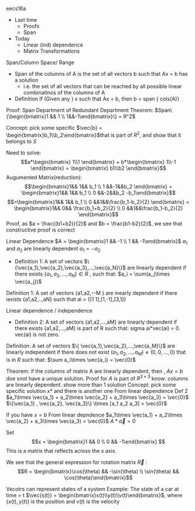 eecs16a

- Last time
	- Proofs
	- Span
- Today
	- Linear (ind) dependence
	- Matrix Transformations

Span/Column Space/ Range
- Span of the columns of A is the set of all vectors b such that Ax = b has a solution
	- i.e. the set of all vectors that can be reached by all possible linear combinatinos of the columns of A
- Definition
	If (Given any ) x such that Ax = b, then b = span { cols(A)}

Proof: Span
Department of Redundant Department
Theorem: $Span\{\begin{bmatrix}1 && 1 \\ 1&&-1\end{bmatrix}\} = R^2$

Concept: pick some specific $\vec{b} = \begin{bmatrix}b_1\\b_2\end{bmatrix}$that is part of $R^2$, and show that it belongs to $S$

Need to solve:
$$a*\begin{bmatrix} 1\\1 \end{bmatrix} + b*\begin{bmatrix} 1\\-1 \end{bmatrix} = \begin{bmatrix} b1\\b2 \end{bmatrix}$$
Augumented Matrix(reduction):
$$\begin{bmatrix}1&& 1&& b_1 \\ 1 &&-1&&b_2 \end{bmatrix} = \begin{bmatrix}1&& 1&& b_1 \\ 0 &&-2&&b_2 -b_1\end{bmatrix}$$
$$=\begin{bmatrix}1&& 1&& b_1 \\ 0 &&1&&\frac{b_1-b_2}{2} \end{bmatrix} = \begin{bmatrix}1&& 0&& \frac{b_1+b_2}{2} \\ 0 &&1&&\frac{b_1-b_2}{2} \end{bmatrix}$$
Proof, as $a = \frac{(b1+b2)}{2}$  and $b = \frac{b1-b2}{2}$, we see that constructive proof is correct

Linear Dependence
$A = 	\begin{bmatrix}1 && -1 \\ 1 && -1\end{bmatrix}$ 
$a_1$ and $a_2$ are linearly dependent
$a_1 = -a_2$

- Definition 1:
A set of vectors $\{\vec{a_1},\vec{a_2},\vec{a_3},...,\vec{a_N}\}$ are linearly dependent if there exists $\{a_1,a_2,...,a_N\} \in R$ , such that:
$a_i = \sum(a_j\times \vec{a_j})$

Definition 1:
A set of vectors {a1,a2,--M } are inearly dependent if there iexists {a1,a2,..,aN} such that 
ai = {[1 1],[1,-1],[3,1]}

Linear dependence / independence
- Definition 2:
A set of vectors {a1,a2,...,aM} are linearly dependent if there exists {a1,a2,...,aM} is part of R such that:
sigma ai*vec(ai) = 0. vec(ai) is not zero.

Definition:
A set of vectors $\{ \vec{a_1},\vec{a_2},...,\vec{a_M}\}$ are linearly independent if there does not exist $(a_1, a_2,...,a_M)\neq (0,0,...,0)$
that is in $R$ such that:
$\sum a_i\times \vec{a_i} = \vec{0}$

Theorem: if the columns of matrix A are linearly dependent, then , $Ax = b$ doe snot have a unique solution.
Proof for $A$ is part of $R^{3\times 3}$
	know: columns are linearly dependent. show more than 1 solution
Concept: pick some specific solution x* and there is another one
From linear dependence Def 2
$a_1\times \vec{a_1} + a_2\times \vec{a_2} + a_3\times \vec{a_3} = \vec{0}$
$\{\vec{a_1} , \vec{a_2},  \vec{a_3}\} \times [a_1 a_2 a_3] = \vec{0}$

If you have $x = b$
From linear depndence
$a_1\times \vec(a_1) + a_2\times \vec(a_2) + a_3\times \vec(a_3) = \vec{0}$
$A*\vec{a} = 0$

Set $$x = \begin{bmatrix}1 && 0 \\ 0 && -1\end{bmatrix}	$$
This is a matrix that reflects across the x axis.

We see that the general expression for rotation matrix $\vec{R}$ :
$$R = \begin{bmatrix}\cos(\theta) && -\sin(\theta) \\ \sin(\theta) && \cos(\theta)\end{bmatrix}$$

Vecotrs can represent states of a system
Example: The state of a car at time = t
$\vec{s(t)} = \begin{bmatrix}x(t)\\y(t)\\v(t)\end{bmatrix}$, where $\{x(t),y(t)\}$ is the position and $v(t)$ is the velocity



